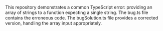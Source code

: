 This repository demonstrates a common TypeScript error: providing an array of strings to a function expecting a single string. The bug.ts file contains the erroneous code. The bugSolution.ts file provides a corrected version, handling the array input appropriately.